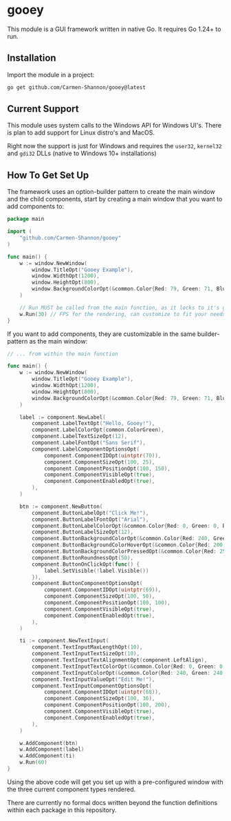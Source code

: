 # gooey #

This module is a GUI framework written in native Go. It requires Go 1.24+ to run.

## Installation ##
Import the module in a project:
```sh
go get github.com/Carmen-Shannon/gooey@latest
```

## Current Support ##
This module uses system calls to the Windows API for Windows UI's. There is plan to add support for Linux distro's and MacOS.

Right now the support is just for Windows and requires the `user32`, `kernel32` and `gdi32` DLLs (native to Windows 10+ installations)

## How To Get Set Up ##
The framework uses an option-builder pattern to create the main window and the child components, start by creating a main window that you want to add components to:
```go
package main

import (
    "github.com/Carmen-Shannon/gooey"
)

func main() {
    w := window.NewWindow(
		window.TitleOpt("Gooey Example"),
		window.WidthOpt(1200),
		window.HeightOpt(800),
		window.BackgroundColorOpt(&common.Color{Red: 79, Green: 71, Blue: 92}),
	)

    // Run MUST be called from the main function, as it locks to it's goroutine.
    w.Run(30) // FPS for the rendering, can customize to fit your needs
}
```

If you want to add components, they are customizable in the same builder-pattern as the main window:
```go
// ... from within the main function

func main() {
    w := window.NewWindow(
		window.TitleOpt("Gooey Example"),
		window.WidthOpt(1200),
		window.HeightOpt(800),
		window.BackgroundColorOpt(&common.Color{Red: 79, Green: 71, Blue: 92}),
	)

    label := component.NewLabel(
		component.LabelTextOpt("Hello, Gooey!"),
		component.LabelColorOpt(common.ColorGreen),
		component.LabelTextSizeOpt(12),
		component.LabelFontOpt("Sans Serif"),
		component.LabelComponentOptionsOpt(
			component.ComponentIDOpt(uintptr(70)),
			component.ComponentSizeOpt(100, 25),
			component.ComponentPositionOpt(100, 150),
			component.ComponentVisibleOpt(true),
			component.ComponentEnabledOpt(true),
		),
	)

	btn := component.NewButton(
		component.ButtonLabelOpt("Click Me!"),
		component.ButtonLabelFontOpt("Arial"),
		component.ButtonLabelColorOpt(&common.Color{Red: 0, Green: 0, Blue: 0}),
		component.ButtonLabelSizeOpt(12),
		component.ButtonBackgroundColorOpt(&common.Color{Red: 240, Green: 240, Blue: 240}),
		component.ButtonBackgroundColorHoverOpt(&common.Color{Red: 200, Green: 200, Blue: 200}),
		component.ButtonBackgroundColorPressedOpt(&common.Color{Red: 252, Green: 3, Blue: 3}),
		component.ButtonRoundnessOpt(50),
		component.ButtonOnClickOpt(func() {
			label.SetVisible(!label.Visible())
		}),
		component.ButtonComponentOptionsOpt(
			component.ComponentIDOpt(uintptr(69)),
			component.ComponentSizeOpt(100, 50),
			component.ComponentPositionOpt(100, 100),
			component.ComponentVisibleOpt(true),
			component.ComponentEnabledOpt(true),
		),
	)

	ti := component.NewTextInput(
		component.TextInputMaxLengthOpt(10),
		component.TextInputTextSizeOpt(10),
		component.TextInputTextAlignmentOpt(component.LeftAlign),
		component.TextInputTextColorOpt(&common.Color{Red: 0, Green: 0, Blue: 0}),
		component.TextInputColorOpt(&common.Color{Red: 240, Green: 240, Blue: 240}),
		component.TextInputValueOpt("Edit Me!"),
		component.TextInputComponentOptionsOpt(
			component.ComponentIDOpt(uintptr(68)),
			component.ComponentSizeOpt(100, 36),
			component.ComponentPositionOpt(100, 200),
			component.ComponentVisibleOpt(true),
			component.ComponentEnabledOpt(true),
		),
	)

	w.AddComponent(btn)
	w.AddComponent(label)
	w.AddComponent(ti)
	w.Run(60)
}
```

Using the above code will get you set up with a pre-configured window with the three current component types rendered.

There are currently no formal docs written beyond the function definitions within each package in this repository.
